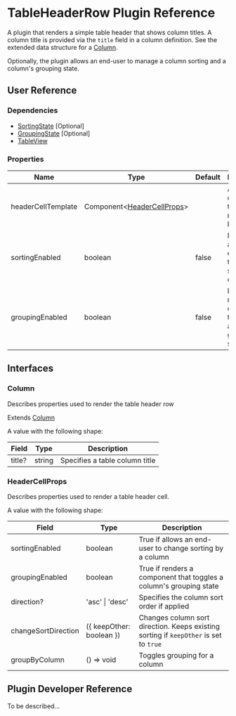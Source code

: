 # TableHeaderRow Plugin Reference

A plugin that renders a simple table header that shows column titles. A column title is provided via the `title` field in a column definition. See the extended data structure for a [Column](#column).

Optionally, the plugin allows an end-user to manage a column sorting and a column's grouping state.

## User Reference

### Dependencies

- [SortingState](sorting-state.md) [Optional]
- [GroupingState](grouping-state.md) [Optional]
- [TableView](table-view.md)

### Properties

Name | Type | Default | Description
-----|------|---------|------------
headerCellTemplate | Component&lt;[HeaderCellProps](#header-cell-props)&gt; | | A component that renders a header cell
sortingEnabled | boolean | false | If true, allows an end-user to change sorting by a column
groupingEnabled | boolean | false | If true, renders a component that toggles a column's grouping state

## Interfaces

### Column

Describes properties used to render the table header row

Extends [Column](datagrid.md#column)

A value with the following shape:

Field | Type | Description
------|------|------------
title? | string | Specifies a table column title

### <a name="header-cell-props"></a>HeaderCellProps

Describes properties used to render a table header cell.

A value with the following shape:

Field | Type | Description
------|------|------------
sortingEnabled | boolean | True if allows an end-user to change sorting by a column
groupingEnabled | boolean | True if renders a component that toggles a column's grouping state
direction? | 'asc' &#124; 'desc' | Specifies the column sort order if applied
changeSortDirection | ({ keepOther: boolean }) | Changes column sort direction. Keeps existing sorting if `keepOther` is set to `true`
groupByColumn | () => void | Toggles grouping for a column

## Plugin Developer Reference

To be described...
